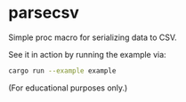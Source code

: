 # parsecsv

Simple proc macro for serializing data to CSV.

See it in action by running the example via:
```sh
cargo run --example example
```

(For educational purposes only.)
